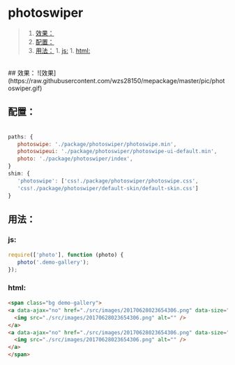# photoswiper
>1. [效果：](#效果： "效果：")
>1. [配置：](#配置： "配置：")
>1. [用法：](#用法： "用法：")
	1. [js:](#js: "js:")
	1. [html:](#html: "html:")

<br>
## 效果：
![效果](https://raw.githubusercontent.com/wzs28150/mepackage/master/pic/photoswiper.gif)


## 配置：

```javascript

paths: {
   photoswipe: './package/photoswiper/photoswipe.min',
   photoswipeui: './package/photoswiper/photoswipe-ui-default.min',
   photo: './package/photoswiper/index',
}
shim: {
   'photoswipe': ['css!./package/photoswiper/photoswipe.css',
   'css!./package/photoswiper/default-skin/default-skin.css']
}
```

## 用法：

### js:

```javascript
require(['photo'], function (photo) {
   photo('.demo-gallery');
});
```

### html:

```html
<span class="bg demo-gallery">
<a data-ajax="no" href="./src/images/20170628023654306.png" data-size="1600x1600" data-med="./src/images/20170628023654306.png" data-med-size="1024x1024"  class="demo-gallery__img--main">
  <img src="./src/images/20170628023654306.png" alt="" />
</a>
<a data-ajax="no" href="./src/images/20170628023654306.png" data-size="1600x1600" data-med="./src/images/20170628023654306.png" data-med-size="1024x1024"class="demo-gallery__img--main">
  <img src="./src/images/20170628023654306.png" alt="" />
</a>
</span>
```
